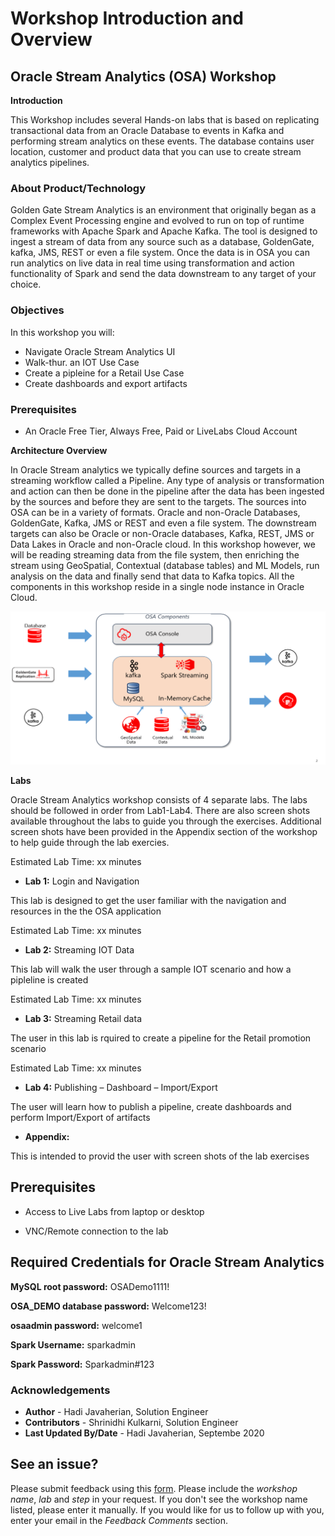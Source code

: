 # Workshop Introduction and Overview #

## Oracle Stream Analytics (OSA) Workshop
**Introduction**

This Workshop includes several Hands-on labs that is based on replicating transactional data from an Oracle Database to events in Kafka and performing stream analytics on these events. The database contains user location, customer and product data that you can use to create stream analytics pipelines.

### About Product/Technology
Golden Gate Stream Analytics is an environment that originally began as a Complex Event Processing engine and evolved to run on top of runtime frameworks with Apache Spark and Apache Kafka.  The tool is designed to ingest a stream of data from any source such as a database, GoldenGate, kafka, JMS, REST or even a file system.  Once the data is in OSA you can run analytics on live data in real time using transformation and action functionality of Spark and send the data downstream to any target of your choice.  

### Objectives

In this workshop you will:
* Navigate Oracle Stream Analytics UI
* Walk-thur. an IOT Use Case
* Create a pipleine for a Retail Use Case
* Create dashboards and export artifacts

### Prerequisites

* An Oracle Free Tier, Always Free, Paid or LiveLabs Cloud Account


**Architecture Overview**

In Oracle Stream analytics we typically define sources and targets in a streaming workflow called a Pipeline.  Any type of analysis or transformation and action can then be done in the pipeline after the data has been ingested by the sources and before they are sent to the targets.  The sources into OSA can be in a variety of formats.  Oracle and non-Oracle Databases, GoldenGate, Kafka, JMS or REST and even a file system.  The downstream targets can also be Oracle or non-Oracle databases, Kafka, REST, JMS or Data Lakes in Oracle and non-Oracle cloud.
In this workshop however, we will be reading streaming data from the file system, then enriching the stream using GeoSpatial, Contextual (database tables) and ML Models, run analysis on the data and finally send that data to Kafka topics.  All the components in this workshop reside in a single node instance in Oracle Cloud.

![](./images/osaarchitecture.png)


**Labs**

Oracle Stream Analytics workshop consists of 4 separate labs.  The labs should be followed in order from Lab1-Lab4.  There are also screen shots available throughout the labs to guide you through the exercises.  Additional screen shots have been provided in the Appendix section of the workshop to help guide through the lab exercies.

Estimated Lab Time:  xx minutes

* **Lab 1:** Login and Navigation

This lab is designed to get the user familiar with the navigation and resources in the the OSA application

Estimated Lab Time:  xx minutes

* **Lab 2:** Streaming IOT Data

This lab will walk the user through a sample IOT scenario and how a pipleline is created

Estimated Lab Time:  xx minutes

* **Lab 3:** Streaming Retail data 

The user in this lab is rquired to create a pipeline for the Retail promotion scenario

Estimated Lab Time:  xx minutes

* **Lab 4:** Publishing – Dashboard – Import/Export


The user will learn how to publish a pipeline, create dashboards and perform Import/Export of artifacts

* **Appendix:**

This is intended to provid the user with screen shots of the lab exercises 


## Prerequisites
* Access to Live Labs from laptop or desktop

* VNC/Remote connection to the lab

## Required Credentials for Oracle Stream Analytics

**MySQL root password:** OSADemo1111!

**OSA_DEMO database password:** Welcome123!

**osaadmin password:** welcome1

**Spark Username:** sparkadmin

**Spark Password:** Sparkadmin#123

### Acknowledgements

* **Author** - Hadi Javaherian, Solution Engineer
* **Contributors** - Shrinidhi Kulkarni, Solution Engineer
* **Last Updated By/Date** - Hadi Javaherian, Septembe 2020

## See an issue?
Please submit feedback using this [form](https://apexapps.oracle.com/pls/apex/f?p=133:1:::::P1_FEEDBACK:1). Please include the *workshop name*, *lab* and *step* in your request.  If you don't see the workshop name listed, please enter it manually. If you would like for us to follow up with you, enter your email in the *Feedback Comments* section.

